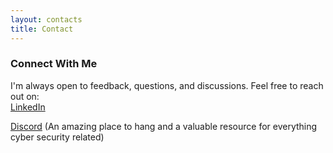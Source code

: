```yaml
---
layout: contacts
title: Contact
---
```


### Connect With Me

I'm always open to feedback, questions, and discussions. Feel free to reach out on:  
[LinkedIn](https://www.linkedin.com/in/tdustin/)  
<script type="text/javascript">
  document.write('<a href="mailto:' + '90dus.ty09' + '@' + 'gmail.com">Email?</a>');
</script>  
[Discord](https://discord.gg/NBkBGnvf2K) (An amazing place to hang and a valuable resource for everything cyber security related)